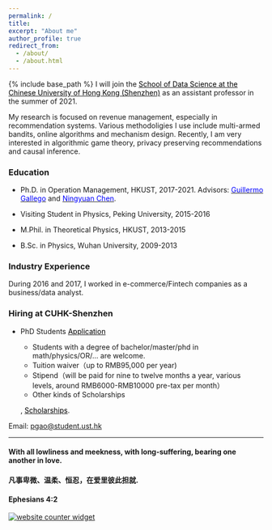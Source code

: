 ```yaml
---
permalink: /
title: 
excerpt: "About me"
author_profile: true
redirect_from: 
  - /about/
  - /about.html
---
```


{% include base_path %}
I will join the <a href="https://sds.cuhk.edu.cn/" target="_blank"><span style="color:black">School of Data Science at the Chinese University of Hong Kong (Shenzhen)</span></a> as an assistant professor in the summer of 2021.

My research is focused on revenue management, especially in recommendation systems. Various methodoligies I use include multi-armed bandits, online algorithms and mechanism design. Recently, I am very interested in algorithmic game theory, privacy preserving recommendations and causal inference.

### Education
* Ph.D. in Operation Management, HKUST, 2017-2021. Advisors: <a href="https://ieda.ust.hk/dfaculty/ggallego/" target="_blank"><span style="color:blue">Guillermo Gallego</span></a> and <a href="http://individual.utoronto.ca/ningyuanchen/" target="_blank"><span style="color:blue">Ningyuan Chen</span></a>.
  
* Visiting Student in Physics, Peking University, 2015-2016

* M.Phil. in Theoretical Physics, HKUST, 2013-2015

* B.Sc. in Physics, Wuhan University, 2009-2013

### Industry Experience
During 2016 and 2017, I worked in e-commerce/Fintech companies as a business/data analyst.

### Hiring at CUHK-Shenzhen

* PhD Students  <a href="https://sds.cuhk.edu.cn/en/phd-programmes/applications" target="_blank"><span style="color:black">Application</span></a>
  
  - Students with a degree of bachelor/master/phd in math/physics/OR/... are welcome.
  - Tuition waiver（up to RMB95,000 per year)
  - Stipend（will be paid for nine to twelve months a year, various levels, around RMB6000-RMB10000 pre-tax per month）
  - Other kinds of Scholarships



  , <a href="https://sds.cuhk.edu.cn/en/phd-programmes/scholarships" target="_blank"><span style="color:black">Scholarships</span></a>.

Email: pgao@student.ust.hk


***
  
#### With all lowliness and meekness, with long-suffering, bearing one another in love. 
#### 凡事卑微、温柔、恒忍，在爱里彼此担就.
#### Ephesians 4:2

<div id="sfca65yz9mwqd6fhn1rfutkx62b9g3mbg36"></div><noscript><a href="https://www.freecounterstat.com" title="website counter widget"><img src="https://counter3.stat.ovh/private/freecounterstat.php?c=a65yz9mwqd6fhn1rfutkx62b9g3mbg36" border="0" title="website counter widget" alt="website counter widget"></a></noscript>


